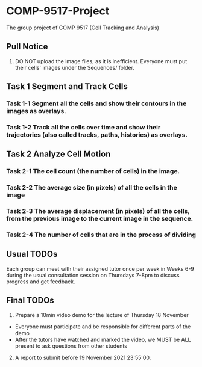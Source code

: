 # COMP-9517-Project
The group project of COMP 9517 (Cell Tracking and Analysis)

## Pull Notice
1. DO NOT upload the image files, as it is inefficient. Everyone must put their cells' images under the Sequences/ folder.

## Task 1 Segment and Track Cells
### Task 1-1 Segment all the cells and show their contours in the images as overlays.

### Task 1-2 Track all the cells over time and show their trajectories (also called tracks, paths, histories) as overlays.

## Task 2 Analyze Cell Motion
### Task 2-1 The cell count (the number of cells) in the image.

### Task 2-2 The average size (in pixels) of all the cells in the image

### Task 2-3 The average displacement (in pixels) of all the cells, from the previous image to the current image in the sequence.

### Task 2-4 The number of cells that are in the process of dividing

## Usual TODOs
Each group can meet with their assigned tutor once per week in Weeks 6-9 during the usual consultation session on Thursdays 7-8pm to discuss progress and get feedback.

## Final TODOs
1. Prepare a 10min video demo for the lecture of Thursday 18 November 
  - Everyone must participate and be responsible for different parts of the demo
  - After the tutors have watched and marked the video, we MUST be ALL present to ask questions from other students
2. A report to submit before 19 November 2021 23:55:00.
